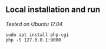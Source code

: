 ## Local installation and run

_Tested on Ubuntu 17.04_

	sudo apt install php-cgi
	php -S 127.0.0.1:9000
